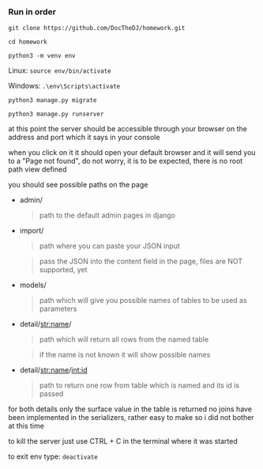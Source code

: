 ### Run in order

`git clone https://github.com/DocTheDJ/homework.git`

`cd homework`

`python3 -m venv env`

Linux: `source env/bin/activate`

Windows: `.\env\Scripts\activate`

`python3 manage.py migrate`

`python3 manage.py runserver`

at this point the server should be accessible through your browser on the address and port which it says in your console

when you click on it it should open your default browser and it will send you to a "Page not found", do not worry, it is to be expected, there is no root path view defined

you should see possible paths on the page

- admin/
    > path to the default admin pages in django
- import/
    > path where you can paste your JSON input

    > pass the JSON into the content field in the page, files are NOT supported, yet
- models/
    > path which will give you possible names of tables to be used as parameters
- detail/<str:name>/
    > path which will return all rows from the named table

    > if the name is not known it will show possible names
- detail/<str:name>/<int:id>
    > path to return one row from table which is named and its id is passed

for both details only the surface value in the table is returned no joins have been implemented in the serializers, rather easy to make so i did not bother at this time

to kill the server just use CTRL + C in the terminal where it was started

to exit env type: `deactivate`